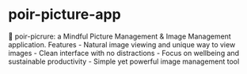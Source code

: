 # poir-picture-app
🍐 poir-picrure: a Mindful Picture Management &amp; Image Management application. Features - Natural image viewing and unique way to view images - Clean interface with no distractions - Focus on wellbeing and sustainable productivity - Simple yet powerful image management tool
